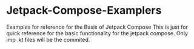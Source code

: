 # Jetpack-Compose-Examplers
Examples for reference for the Basix of Jetpack Compose
This is just for quick reference for the basic functionality for the jetpack compose.
Only imp .kt files will be the commited. 
